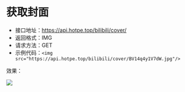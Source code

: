 # 获取封面

- 接口地址：https://api.hotpe.top/bilibili/cover/
- 返回格式：IMG
- 请求方法：GET
- 示例代码：`<img src="https://api.hotpe.top/bilibili/cover/BV14q4y1V7dW.jpg"/>`

效果：

<img src="https://api.hotpe.top/bilibili/cover/BV14q4y1V7dW.jpg"/>